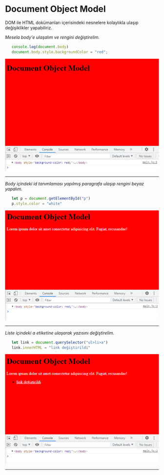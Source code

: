 # Document Object Model
DOM ile HTML dokümanları içerisindeki nesnelere kolaylıkla ulaşıp değişiklikler yapabiliriz.

*Mesela body'e ulaşalım ve rengini değiştirelim.*

```javascript
   console.log(document.body)
   document.body.style.backgroundColor = "red";
```

<img src="img1.png">
<hr>

*Body içindeki id tanımlaması yapılmış paragrafa ulaşıp rengini beyaz yapalım.*

```javascript
   let p = document.getElementById("p")
   p.style.color = "white"
```

<img src="img2.png">
<hr>

*Liste içindeki a etiketine ulaşarak yazısını değiştirelim.*

```javascript
   let link = document.querySelector("ul>li>a")
   link.innerHTML = "link değiştirildi"
```
<img src="img3.png">
<hr>

